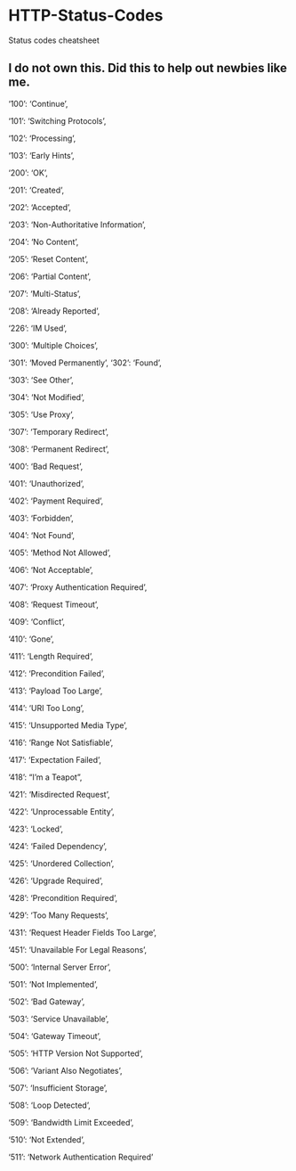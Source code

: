 # HTTP-Status-Codes
 Status codes cheatsheet

## I do not own this. Did this to help out newbies like me.

‘100’: ‘Continue’,

‘101’: ‘Switching Protocols’,

‘102’: ‘Processing’,

‘103’: ‘Early Hints’,

‘200’: ‘OK’,

‘201’: ‘Created’,

‘202’: ‘Accepted’,

‘203’: ‘Non-Authoritative Information’,

‘204’: ‘No Content’,

‘205’: ‘Reset Content’,

‘206’: ‘Partial Content’,

‘207’: ‘Multi-Status’,

‘208’: ‘Already Reported’,

‘226’: ‘IM Used’,

‘300’: ‘Multiple Choices’,

‘301’: ‘Moved Permanently’,
‘302’: ‘Found’,

‘303’: ‘See Other’,

‘304’: ‘Not Modified’,

‘305’: ‘Use Proxy’,

‘307’: ‘Temporary Redirect’,

‘308’: ‘Permanent Redirect’,

‘400’: ‘Bad Request’,

‘401’: ‘Unauthorized’,

‘402’: ‘Payment Required’,

‘403’: ‘Forbidden’,

‘404’: ‘Not Found’,

‘405’: ‘Method Not Allowed’,

‘406’: ‘Not Acceptable’,

‘407’: ‘Proxy Authentication Required’,

‘408’: ‘Request Timeout’,

‘409’: ‘Conflict’,

‘410’: ‘Gone’,

‘411’: ‘Length Required’,

‘412’: ‘Precondition Failed’,

‘413’: ‘Payload Too Large’,

‘414’: ‘URI Too Long’,

‘415’: ‘Unsupported Media Type’,

‘416’: ‘Range Not Satisfiable’,

‘417’: ‘Expectation Failed’,

‘418’: “I’m a Teapot”,

‘421’: ‘Misdirected Request’,

‘422’: ‘Unprocessable Entity’,

‘423’: ‘Locked’,

‘424’: ‘Failed Dependency’,

‘425’: ‘Unordered Collection’,

‘426’: ‘Upgrade Required’,

‘428’: ‘Precondition Required’,

‘429’: ‘Too Many Requests’,

‘431’: ‘Request Header Fields Too Large’,

‘451’: ‘Unavailable For Legal Reasons’,

‘500’: ‘Internal Server Error’,

‘501’: ‘Not Implemented’,

‘502’: ‘Bad Gateway’,

‘503’: ‘Service Unavailable’,

‘504’: ‘Gateway Timeout’,

‘505’: ‘HTTP Version Not Supported’,

‘506’: ‘Variant Also Negotiates’,

‘507’: ‘Insufficient Storage’,

‘508’: ‘Loop Detected’,

‘509’: ‘Bandwidth Limit Exceeded’,

‘510’: ‘Not Extended’,

‘511’: ‘Network Authentication Required’
